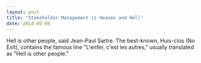 ```yaml
---
layout: post
title: "Stakeholder Management is Heaven and Hell"
date: 2014-05-06
---
```


Hell is other people, said Jean-Paul Sartre. The best-known, Huis-clos (No Exit), contains the famous line "L'enfer, c'est les autres," usually translated as "Hell is other people." 

